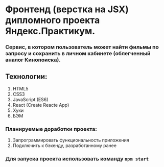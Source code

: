 # Фронтенд (верстка на JSX) дипломного проекта Яндекс.Практикум.

### Сервис, в котором пользователь может найти фильмы по запросу и сохранить в личном кабинете (облегченный аналог Кинопоиска).

## Технологии:
1. HTML5
2. CSS3
3. JavaScript (ES6)
4. React (Create Reacte App)
5. Хуки
6. БЭМ

### Планируемые доработки проекта:
1) Запрограммировать функциональность приложения
2) Подключить к бэкенду, разработанному ранее

### Для запуска проекта использовать команду `npm start`

